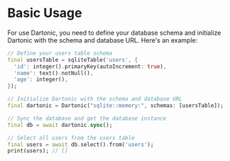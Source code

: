 # Basic Usage

For use Dartonic, you need to define your database schema and initialize Dartonic with the schema and database URL. Here's an example:

```dart
// Define your users table schema
final usersTable = sqliteTable('users', {
  'id': integer().primaryKey(autoIncrement: true),
  'name': text().notNull(),
  'age': integer(),
});

// Initialize Dartonic with the schema and database URL
final dartonic = Dartonic("sqlite::memory:", schemas: [usersTable]);

// Sync the database and get the database instance
final db = await dartonic.sync();

// Select all users from the users table
final users = await db.select().from('users');
print(users); // []
```
